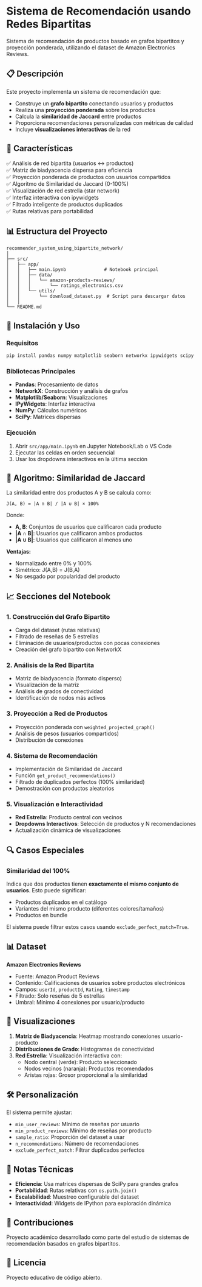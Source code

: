 # Sistema de Recomendación usando Redes Bipartitas

Sistema de recomendación de productos basado en grafos bipartitos y proyección ponderada, utilizando el dataset de Amazon Electronics Reviews.

## 📋 Descripción

Este proyecto implementa un sistema de recomendación que:
- Construye un **grafo bipartito** conectando usuarios y productos
- Realiza una **proyección ponderada** sobre los productos
- Calcula la **similaridad de Jaccard** entre productos
- Proporciona recomendaciones personalizadas con métricas de calidad
- Incluye **visualizaciones interactivas** de la red

## 🎯 Características

✅ Análisis de red bipartita (usuarios ↔ productos)  
✅ Matriz de biadyacencia dispersa para eficiencia  
✅ Proyección ponderada de productos con usuarios compartidos  
✅ Algoritmo de Similaridad de Jaccard (0-100%)  
✅ Visualización de red estrella (star network)  
✅ Interfaz interactiva con ipywidgets  
✅ Filtrado inteligente de productos duplicados  
✅ Rutas relativas para portabilidad  

## 📊 Estructura del Proyecto

```
recommender_system_using_bipartite_network/
│
├── src/
│   ├── app/
│   │   ├── main.ipynb              # Notebook principal
│   │   ├── data/
│   │   │   └── amazon-products-reviews/
│   │   │       └── ratings_electronics.csv
│   │   └── utils/
│   │       └── download_dataset.py  # Script para descargar datos
│   │
└── README.md
```

## 🚀 Instalación y Uso

### Requisitos

```bash
pip install pandas numpy matplotlib seaborn networkx ipywidgets scipy
```

### Bibliotecas Principales

- **Pandas**: Procesamiento de datos
- **NetworkX**: Construcción y análisis de grafos
- **Matplotlib/Seaborn**: Visualizaciones
- **IPyWidgets**: Interfaz interactiva
- **NumPy**: Cálculos numéricos
- **SciPy**: Matrices dispersas

### Ejecución

1. Abrir `src/app/main.ipynb` en Jupyter Notebook/Lab o VS Code
2. Ejecutar las celdas en orden secuencial
3. Usar los dropdowns interactivos en la última sección

## 📐 Algoritmo: Similaridad de Jaccard

La similaridad entre dos productos A y B se calcula como:

```
J(A, B) = |A ∩ B| / |A ∪ B| × 100%
```

Donde:
- **A, B**: Conjuntos de usuarios que calificaron cada producto
- **|A ∩ B|**: Usuarios que calificaron ambos productos
- **|A ∪ B|**: Usuarios que calificaron al menos uno

**Ventajas:**
- Normalizado entre 0% y 100%
- Simétrico: J(A,B) = J(B,A)
- No sesgado por popularidad del producto

## 📈 Secciones del Notebook

### 1. Construcción del Grafo Bipartito
- Carga del dataset (rutas relativas)
- Filtrado de reseñas de 5 estrellas
- Eliminación de usuarios/productos con pocas conexiones
- Creación del grafo bipartito con NetworkX

### 2. Análisis de la Red Bipartita
- Matriz de biadyacencia (formato disperso)
- Visualización de la matriz
- Análisis de grados de conectividad
- Identificación de nodos más activos

### 3. Proyección a Red de Productos
- Proyección ponderada con `weighted_projected_graph()`
- Análisis de pesos (usuarios compartidos)
- Distribución de conexiones

### 4. Sistema de Recomendación
- Implementación de Similaridad de Jaccard
- Función `get_product_recommendations()`
- Filtrado de duplicados perfectos (100% similaridad)
- Demostración con productos aleatorios

### 5. Visualización e Interactividad
- **Red Estrella**: Producto central con vecinos
- **Dropdowns Interactivos**: Selección de productos y N recomendaciones
- Actualización dinámica de visualizaciones

## 🔍 Casos Especiales

### Similaridad del 100%
Indica que dos productos tienen **exactamente el mismo conjunto de usuarios**. Esto puede significar:
- Productos duplicados en el catálogo
- Variantes del mismo producto (diferentes colores/tamaños)
- Productos en bundle

El sistema puede filtrar estos casos usando `exclude_perfect_match=True`.

## 📊 Dataset

**Amazon Electronics Reviews**
- Fuente: Amazon Product Reviews
- Contenido: Calificaciones de usuarios sobre productos electrónicos
- Campos: `userId`, `productId`, `Rating`, `timestamp`
- Filtrado: Solo reseñas de 5 estrellas
- Umbral: Mínimo 4 conexiones por usuario/producto

## 🎨 Visualizaciones

1. **Matriz de Biadyacencia**: Heatmap mostrando conexiones usuario-producto
2. **Distribuciones de Grado**: Histogramas de conectividad
3. **Red Estrella**: Visualización interactiva con:
   - Nodo central (verde): Producto seleccionado
   - Nodos vecinos (naranja): Productos recomendados
   - Aristas rojas: Grosor proporcional a la similaridad

## 🛠️ Personalización

El sistema permite ajustar:
- `min_user_reviews`: Mínimo de reseñas por usuario
- `min_product_reviews`: Mínimo de reseñas por producto
- `sample_ratio`: Proporción del dataset a usar
- `n_recommendations`: Número de recomendaciones
- `exclude_perfect_match`: Filtrar duplicados perfectos

## 📝 Notas Técnicas

- **Eficiencia**: Usa matrices dispersas de SciPy para grandes grafos
- **Portabilidad**: Rutas relativas con `os.path.join()`
- **Escalabilidad**: Muestreo configurable del dataset
- **Interactividad**: Widgets de IPython para exploración dinámica

## 🤝 Contribuciones

Proyecto académico desarrollado como parte del estudio de sistemas de recomendación basados en grafos bipartitos.

## 📄 Licencia

Proyecto educativo de código abierto.
